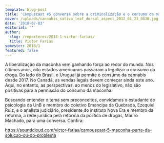```yaml
---
template: blog-post
title: 'Campuscast #5 conversa sobre a criminalização e o consumo da maconha'
cover: /uploads/cannabis_sativa_leaf_dorsal_aspect_2012_01_23_0830.jpg
date: '2018-07-03'
editorial: ''
author:
  slug: /reporteres/2018-1-victor-farias/
  title: Victor Farias
semester: 2018/1
featured: false
---
```

A liberalização da maconha vem ganhando força ao redor do mundo. Nos últimos anos, oito estados americanos passaram a legalizar o consumo da droga. Do lado do Brasil, o Uruguai já permite o consumo da cannabis desde 2017. No Canadá, as vendas legais devem começar ainda este ano. Aqui, no entanto, as perspectivas, ao menos do legislativo, não são positivas para a permissão do consumo da maconha.



Buscando entender o tema sem preconceitos, convidamos o estudante de psicologia da UnB e membro do coletivo Emancipa da Quebrada, Ezequiel Ruiz, e o analista judiciário, presidente do instituto Nova Era e membro da reforma, a rede jurídica pela reforma da política de drogas, Mauro Machado, para uma conversa. Confira:

<https://soundcloud.com/victor-farias/campuscast-5-maconha-parte-da-solucao-ou-do-problema>
